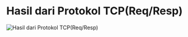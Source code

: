 # Hasil dari Protokol TCP(Req/Resp)
![Hasil dari Protokol TCP(Req/Resp)](https://imgur.com/Q8vy0CF.png)
